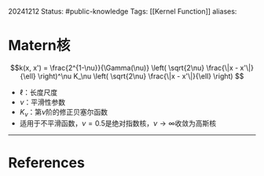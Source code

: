 20241212
Status: #public-knowledge
Tags: [[Kernel Function]]
aliases: 
# Matern核
$$k(x, x') = \frac{2^{1-\nu}}{\Gamma(\nu)} 
\left( \sqrt{2\nu} \frac{\|x - x'\|}{\ell} \right)^\nu 
K_\nu \left( \sqrt{2\nu} \frac{\|x - x'\|}{\ell} \right)
$$
- $\ell$：长度尺度
- $\nu$：平滑性参数
- $K_\nu$：第$\nu$阶的修正贝塞尔函数
- 适用于不平滑函数，$\nu=0.5$是绝对指数核，$\nu \rightarrow \infty$收敛为高斯核





---
# References
